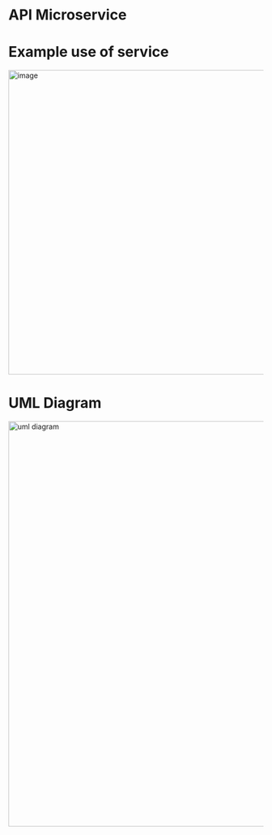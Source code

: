 # API Microservice



# Example use of service
<img width="601" alt="image" src="https://github.com/allecole/microservice/assets/107892544/e526152e-0667-4484-b82c-2c0f8b9290c3">


# UML Diagram

<img width="800" alt="uml diagram" src="https://github.com/allecole/microservice/assets/107892544/67dbefc8-3993-4018-ae9c-0b24e070b9f2">
